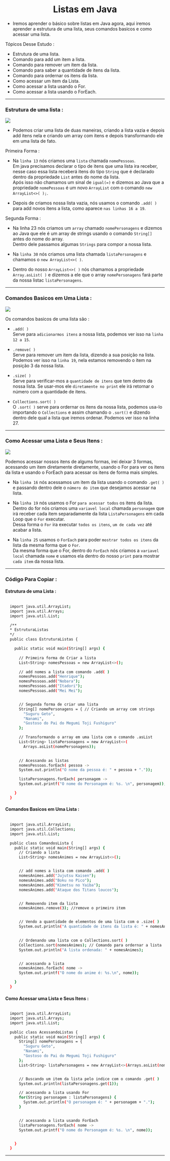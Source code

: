 <h1 align="center">Listas em Java</h1>

  - Iremos aprender o básico sobre listas em Java agora, aqui iremos aprender a estrutura de uma lista, seus comandos basicos e como acessar uma lista.

  Tópicos Desse Estudo :
  
  - Estrutura de uma lista.
  - Comando para add um item a lista.
  - Comando para remover um item da lista.
  - Comando para saber a quantidade de itens da lista.
  - Comando para ordernar os itens da lista.
  - Como acessar um item da Lista.
  - Como acessar a lista usando o For.
  - Como acessar a lista usando o ForEach.

___
### Estrutura de uma lista :
  <img src="5-listas/img/5-estrutura-lista.png">

  - Podemos criar uma lista de duas maneiras, criando a lista vazia e depois add itens nela e criando um array com itens e depois transformando ele em uma lista de fato.

  Primeira Forma :
  - Na ``linha 13`` nós criamos uma ``lista`` chamada ``nomePessoas``. <br>
  Em java precisamos declarar o tipo de itens que uma lista ira receber, nesse caso essa lista receberá itens do tipo ``String`` que é declarado dentro da propriedade ``List`` antes do nome da lista. <br>
  Após isso não chamamos um sinal de ``igual(=)`` e dizemos ao Java que a propriedade ``nomePessoas`` é um novo ``ArrayList`` com o comando ``new ArrayList<>( );``.

  - Depois de criamos nossa lista vazia, nós usamos o comando ``.add( )`` para add novos itens a lista, como aparece ``nas linhas 16 a 19``.

  Segunda Forma :
  - Na linha 23 nós criamos um ``array`` chamado ``nomePersonagens`` e dizemos ao Java que ele é um array de strings usando o comando ``String[]`` antes do nome do array.<br>
  Dentro dele passamos algumas ``Strings`` para compor a nossa lista.
  
  - Na ``linha 30`` nós criamos uma lista chamada ``listaPersonagens`` e chamamos o ``new ArrayList<>( )``. 

  - Dentro do nosso ``ArrayList<>( )`` nós chamamos a propriedade ``Array.asList( )`` e dizemos a ele que o array ``nomePersonagens`` fará parte da nossa listac ``listaPersonagens``.

___
### Comandos Basicos em Uma Lista :
  <img src="5-listas/img/5.1-comandos-listas.png">

  Os comandos basicos de uma lista são : 
  
  - ``.add( )`` <br>
    Serve para ``adicionarmos itens`` a nossa lista, podemos ver isso na ``linha 12 a 15``.

  - ``.remove( )`` <br>
    Serve para remover um item da lista, dizendo a sua posição na lista. <br>
    Podemos ver isso na ``linha 19``, nela estamos removendo o item na posição 3 da nossa lista.

  - ``.size( )`` <br>
    Serve para verificar-mos a ``quantidade de itens`` que tem dentro da nossa lista.
    Se usar-mos ele ``diretamente no print`` ele irá retornar o número com a quantidade de itens.

  - ``Collections.sort( )`` <br>
    O ``.sort( )`` serve para ordernar os itens da nossa lista, podemos usa-lo importando o ``Collections`` e assim chamando o ``.sort()`` e dizendo dentro dele qual a lista que iremos ordenar.
    Podemos ver isso na linha 27.

___
### Como Acessar uma Lista e Seus Itens :
<img src="5-listas/img/5.2-acessando-lista.png">

Podemos acessar nossos itens de algums formas, irei deixar 3 formas, acessando um item diretamente diretamente, usando o For para ver os itens da lista e usando o ForEach para acessar os itens de forma mais simples.

- Na ``linha 16`` nós acessamos um item da lista usando o comando ``.get( )`` e passando dentro dele o ``número do item`` que desejamos acessar na lista.

- Na ``linha 19`` nós usamos o For ``para acessar todos`` os itens da lista. <br>
  Dentro do for nós criamos uma ``variavel local`` chamada ``personagem`` que irá receber cada item separadamente da lista ``ListaPersonagens`` em cada Loop que o ``For`` executar. <br>
  Dessa forma o ``For`` ira executar ``todos os itens``, ``um de cada vez`` até acabar a lista.
  
- Na ``linha 25`` usamos o ``ForEach`` para poder ``mostrar todos os itens`` da lista da mesma forma que o ``For``. <br>
  Da mesma forma que o For, dentro do ``ForEach`` nós criamos a ``variavel local`` chamada ``nome`` e usamos ela dentro do nosso ``print`` para mostrar ``cada item`` da nossa lista.

___
### Código Para Copiar :

  #### Estrutura de uma Lista :
  ```bash

    import java.util.ArrayList;
    import java.util.Arrays;
    import java.util.List;

    /**
    * EstruturaListas
    */
    public class EstruturaListas {

      public static void main(String[] args) {
        
        // Primeira forma de Criar a lista
        List<String> nomesPessoas = new ArrayList<>();

        // add nomes a lista com comando .add( )
        nomesPessoas.add("Henrique");
        nomesPessoas.add("Nobara");
        nomesPessoas.add("Itadori");
        nomesPessoas.add("Mei Mei");


        // Segunda forma de criar uma lista
        String[] nomePersonagens = { // Criando um array com strings
          "Suguru Geto",
          "Nanami", 
          "Gostoso do Pai do Megumi Toji Fushiguro"
        };

        // Transformando o array em uma lista com o comando .asList
        List<String> listaPersonagens = new ArrayList<>(
          Arrays.asList(nomePersonagens));

        
        // Acessando as listas
        nomesPessoas.forEach( pessoa ->
        System.out.println("O nome da pessoa é: " + pessoa + "."));

        listaPersonagens.forEach( personagem ->
        System.out.printf("O nome do Personagem é: %s. \n", personagem));

      }
    }

  ```

  #### Comandos Basicos em Uma Lista :
  ```bash
  
    import java.util.ArrayList;
    import java.util.Collections;
    import java.util.List;

    public class ComandosLista {
      public static void main(String[] args) {
        // Criando a lista
        List<String> nomesAnimes = new ArrayList<>();


        // add nomes a lista com comando .add( )
        nomesAnimes.add("Jujutsu Kaisen");
        nomesAnimes.add("Boku no Pico");
        nomesAnimes.add("Kimetsu no Yaiba");
        nomesAnimes.add("Ataque dos Titans loucos");


        // Removendo item da lista
        nomesAnimes.remove(3); //remove o primeiro item


        // Vendo a quantidade de elementos de uma lista com o .size( )
        System.out.println("A quantidade de itens da lista é: " + nomesAnimes.size());

        
        // Ordenando uma lista com o Collections.sort( )
        Collections.sort(nomesAnimes); // Comando para ordernar a lista
        System.out.println("A lista ordenada: " + nomesAnimes);


        // acessando a lista
        nomesAnimes.forEach( nome -> 
        System.out.printf("O nome do anime é: %s.\n", nome));

      }
    }

  ```

  #### Como Acessar uma Lista e Seus Itens :
  ```bash

    import java.util.ArrayList;
    import java.util.Arrays;
    import java.util.List;

    public class AcessandoListas {
      public static void main(String[] args) {
        String[] nomePersonagens = {
          "Suguru Geto",
          "Nanami", 
          "Gostoso do Pai do Megumi Toji Fushiguro"
        };
        List<String> listaPersonagens = new ArrayList<>(Arrays.asList(nomePersonagens));


        // Buscando um item da lista pelo indice com o comando .get( )
        System.out.println(listaPersonagens.get(1));

        // acessando a lista usando For
        for(String personagem : listaPersonagens) {
          System.out.println("O personagem é: " + personagem + ".");
        }


        // acessando a lista usando ForEach
        listaPersonagens.forEach( nome ->
        System.out.printf("O nome do Personagem é: %s. \n", nome));


      }
    }

  ```

____
